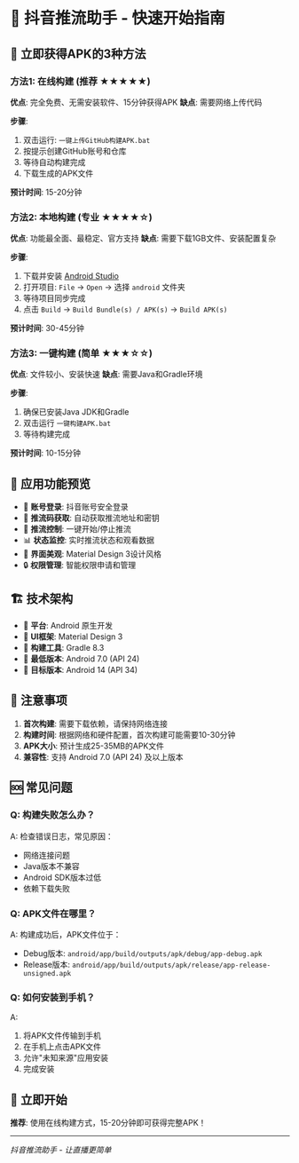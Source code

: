 # 🚀 抖音推流助手 - 快速开始指南

## 🎯 **立即获得APK的3种方法**

### 方法1: 在线构建 (推荐 ★★★★★)
**优点**: 完全免费、无需安装软件、15分钟获得APK
**缺点**: 需要网络上传代码

**步骤**:
1. 双击运行: `一键上传GitHub构建APK.bat`
2. 按提示创建GitHub账号和仓库
3. 等待自动构建完成
4. 下载生成的APK文件

**预计时间**: 15-20分钟

### 方法2: 本地构建 (专业 ★★★★☆)
**优点**: 功能最全面、最稳定、官方支持
**缺点**: 需要下载1GB文件、安装配置复杂

**步骤**:
1. 下载并安装 [Android Studio](https://developer.android.com/studio)
2. 打开项目: `File` → `Open` → 选择 `android` 文件夹
3. 等待项目同步完成
4. 点击 `Build` → `Build Bundle(s) / APK(s)` → `Build APK(s)`

**预计时间**: 30-45分钟

### 方法3: 一键构建 (简单 ★★★☆☆)
**优点**: 文件较小、安装快速
**缺点**: 需要Java和Gradle环境

**步骤**:
1. 确保已安装Java JDK和Gradle
2. 双击运行 `一键构建APK.bat`
3. 等待构建完成

**预计时间**: 10-15分钟

## 📱 **应用功能预览**

- 🔐 **账号登录**: 抖音账号安全登录
- 📡 **推流码获取**: 自动获取推流地址和密钥
- 🚀 **推流控制**: 一键开始/停止推流
- 📊 **状态监控**: 实时推流状态和观看数据
- 🎨 **界面美观**: Material Design 3设计风格
- 🔒 **权限管理**: 智能权限申请和管理

## 🏗️ **技术架构**

- 📱 **平台**: Android 原生开发
- 🎨 **UI框架**: Material Design 3
- 🔧 **构建工具**: Gradle 8.3
- 📱 **最低版本**: Android 7.0 (API 24)
- 🎯 **目标版本**: Android 14 (API 34)

## 🚨 **注意事项**

1. **首次构建**: 需要下载依赖，请保持网络连接
2. **构建时间**: 根据网络和硬件配置，首次构建可能需要10-30分钟
3. **APK大小**: 预计生成25-35MB的APK文件
4. **兼容性**: 支持 Android 7.0 (API 24) 及以上版本

## 🆘 **常见问题**

### Q: 构建失败怎么办？
A: 检查错误日志，常见原因：
- 网络连接问题
- Java版本不兼容
- Android SDK版本过低
- 依赖下载失败

### Q: APK文件在哪里？
A: 构建成功后，APK文件位于：
- Debug版本: `android/app/build/outputs/apk/debug/app-debug.apk`
- Release版本: `android/app/build/outputs/apk/release/app-release-unsigned.apk`

### Q: 如何安装到手机？
A: 
1. 将APK文件传输到手机
2. 在手机上点击APK文件
3. 允许"未知来源"应用安装
4. 完成安装

## 🎉 **立即开始**

**推荐**: 使用在线构建方式，15-20分钟即可获得完整APK！

---

*抖音推流助手 - 让直播更简单*
